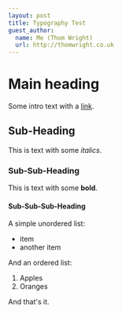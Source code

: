 ```yaml
---
layout: post
title: Typography Test
guest_author:
  name: Me (Thom Wright)
  url: http://thomwright.co.uk
---
```


# Main heading

Some intro text with a [link](http://google.com).

## Sub-Heading

This is text with some *italics*.

### Sub-Sub-Heading

This is text with some **bold**.

#### Sub-Sub-Sub-Heading

A simple unordered list:

- item
- another item

And an ordered list:

1. Apples
2. Oranges

And that's it.
